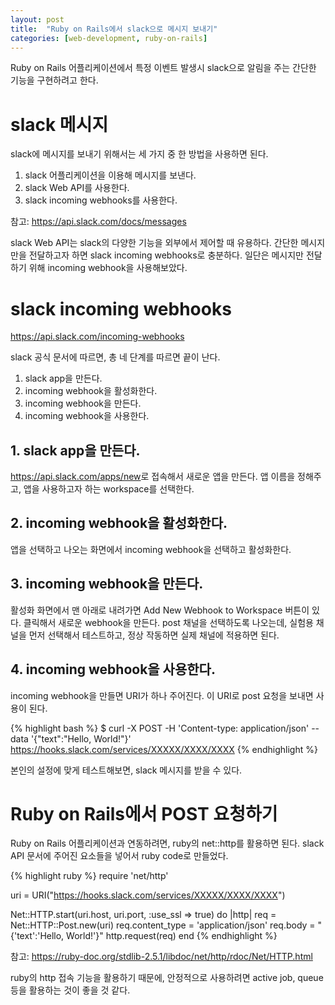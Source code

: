 ```yaml
---
layout: post
title:  "Ruby on Rails에서 slack으로 메시지 보내기"
categories: [web-development, ruby-on-rails]
---
```


Ruby on Rails 어플리케이션에서 특정 이벤트 발생시 slack으로 알림을 주는 간단한 기능을 구현하려고 한다. 

# slack 메시지

slack에 메시지를 보내기 위해서는 세 가지 중 한 방법을 사용하면 된다. 

1. slack 어플리케이션을 이용해 메시지를 보낸다. 
2. slack Web API를 사용한다. 
3. slack incoming webhooks를 사용한다. 

참고: <https://api.slack.com/docs/messages>


slack Web API는 slack의 다양한 기능을 외부에서 제어할 때 유용하다. 
간단한 메시지만을 전달하고자 하면 slack incoming webhooks로 충분하다. 
일단은 메시지만 전달하기 위해 incoming webhook을 사용해보았다. 

# slack incoming webhooks

<https://api.slack.com/incoming-webhooks>

slack 공식 문서에 따르면, 총 네 단계를 따르면 끝이 난다.

1. slack app을 만든다. 
2. incoming webhook을 활성화한다. 
3. incoming webhook을 만든다. 
4. incoming webhook을 사용한다. 

## 1. slack app을 만든다.

<https://api.slack.com/apps/new>로 접속해서 새로운 앱을 만든다. 
앱 이름을 정해주고, 앱을 사용하고자 하는 workspace를 선택한다. 

## 2. incoming webhook을 활성화한다. 

앱을 선택하고 나오는 화면에서 incoming webhook을 선택하고 활성화한다. 

## 3. incoming webhook을 만든다. 

활성화 화면에서 맨 아래로 내려가면 Add New Webhook to Workspace 버튼이 있다. 
클릭해서 새로운 webhook을 만든다. 
post 채널을 선택하도록 나오는데, 실험용 채널을 먼저 선택해서 테스트하고, 정상 작동하면 실제 채널에 적용하면 된다. 

## 4. incoming webhook을 사용한다. 

incoming webhook을 만들면 URI가 하나 주어진다. 이 URI로 post 요청을 보내면 사용이 된다. 

{% highlight bash %}
$ curl -X POST -H 'Content-type: application/json' --data '{"text":"Hello, World!"}' https://hooks.slack.com/services/XXXXX/XXXX/XXXX
{% endhighlight %}

본인의 설정에 맞게 테스트해보면, slack 메시지를 받을 수 있다. 

# Ruby on Rails에서 POST 요청하기

Ruby on Rails 어플리케이션과 연동하려면, ruby의 net::http를 활용하면 된다. 
slack API 문서에 주어진 요소들을 넣어서 ruby code로 만들었다. 

{% highlight ruby %}
require 'net/http'

uri = URI("https://hooks.slack.com/services/XXXXX/XXXX/XXXX")

Net::HTTP.start(uri.host, uri.port, :use_ssl => true) do |http|
  req = Net::HTTP::Post.new(uri)
  req.content_type = 'application/json'
  req.body = "{'text':'Hello, World!'}"
  http.request(req)
end
{% endhighlight %}

참고: <https://ruby-doc.org/stdlib-2.5.1/libdoc/net/http/rdoc/Net/HTTP.html>

ruby의 http 접속 기능을 활용하기 때문에, 안정적으로 사용하려면 active job, queue 등을 활용하는 것이 좋을 것 같다. 